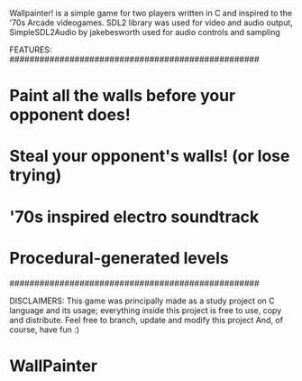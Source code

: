 Wallpainter! is a simple game for two players written in C and inspired to the '70s Arcade videogames.
SDL2 library was used for video and audio output, SimpleSDL2Audio by jakebesworth used for audio controls and sampling

FEATURES:
##################################################
# Paint all the walls before your opponent does! #
# Steal your opponent's walls! (or lose trying)  #
# '70s inspired electro soundtrack               #
# Procedural-generated levels                    #
##################################################

DISCLAIMERS:
This game was principally made as a study project on C language and its usage; everything inside this project is free to use, copy and distribute.
Feel free to branch, update and modify this project 
And, of course, have fun :)
# WallPainter
